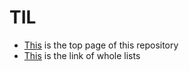 # TIL

* [This](https://pullmay.github.io/TIL/) is the top page of this repository
* [This](https://pullmay.github.io/TIL/diary/) is the link of whole lists